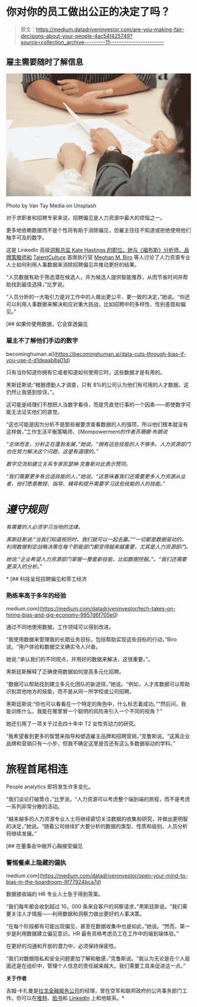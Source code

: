 # 你对你的员工做出公正的决定了吗？

> 原文：<https://medium.datadriveninvestor.com/are-you-making-fair-decisions-about-your-people-4ac54f425749?source=collection_archive---------11----------------------->

## 雇主需要随时了解信息

![](img/aaf074d69fd6bcd2242d0db8d8c8343f.png)

Photo by Van Tay Media on Unsplash

对于求职者和招聘专家来说，招聘偏见是人力资源中最大的烦恼之一。

更多地依赖数据而不是个性将有助于消除偏见，但雇主往往不知道或拒绝使用他们触手可及的数字。

这是 LinkedIn 高级[洞察总监 Kate Hastings 的职位。她与《福布斯》分析师、品牌策略师和](https://twitter.com/HireOnLinkedIn) [TalentCulture](https://talentculture.com/) 首席执行官 [Meghan M. Biro](https://talentculture.com/meet-meghan/) 等人讨论了人力资源专业人士如何利用人事数据来消除招聘偏见并推动更好的结果。

“人员数据有助于筛选潜在候选人，并为候选人提供智能推荐，从而节省时间并帮助找到最佳选择，”比罗说。

“人员分析的一大吸引力是对工作中的人做出更公平、更一致的决定，”她说。“你还可以利用人事数据来解决和应对重大挑战，比如招聘中的多样性、性别差距和偏见。”

[](https://becominghuman.ai/data-cuts-through-bias-if-you-use-it-d1deaab8a01d) [## 如果你使用数据，它会穿透偏见

### 雇主不了解他们手边的数字

becominghuman.ai](https://becominghuman.ai/data-cuts-through-bias-if-you-use-it-d1deaab8a01d) 

只有当你知道你拥有它或者知道如何使用它时，这些数据才是有用的。

黑斯廷斯说:“根据德勤人才调查，只有 8%的公司认为他们有可用的人才数据，这仍然让我感到惊讶。”。

这可能是经理们不想把人当数字看待，而是凭直觉行事的一个因素——即使数字可能无法证实他们的直觉。

“这也可能是因为分析不是那些被要求查看数据的人的强项，所以他们根本就没有这样做，”工作生活平衡策略师、《Mompowerment[](https://mompowerment.com/book/)*的作者苏珊娜·布朗说*

*“总体而言，分析正在蓬勃发展，”她说。“拥有这些技能的人不够多。人力资源部门也在努力解决这个问题，这是有道理的。”*

*数字交流和建立关系专家凯瑟琳·克鲁斯对此表示赞同。*

*“我们需要更多有合适技能的人，”她说。“这意味着我们还需要更多人力资源从业者，他们愿意教授、指导、辅导和提升需要学习这些技能的人的技能。”*

# ***遵守规则***

*有需要的人必须学习当地的法律。*

*黑斯廷斯说:“当我们知道规则时，我们就可以一起去赢。”“一切都是数据驱动的。利用数据制定战略决策在每个职能部门都变得越来越重要，尤其是人力资源部门。*

*她说:“企业希望人力资源部门掌握一整套新技能，比如数据挖掘。”。“我们还需要更深入的分析。”*

*[](https://medium.com/datadriveninvestor/tech-takes-on-hiring-bias-and-gig-economy-9957d6f705e0) [## 科技呈现招聘偏见和零工经济

### 熟练率高于多年的经验

medium.com](https://medium.com/datadriveninvestor/tech-takes-on-hiring-bias-and-gig-economy-9957d6f705e0) 

通过不同地使用数据，工作领域可以得到改进。

“我使用数据来管理我的长期业务目标，包括帮助实现这些目标的行动，”Biro 说。“用户体验和数据交叉确实令人兴奋。

她说:“承认我们的不同观点，并用好的数据来解决，这很重要。”。

黑斯廷斯解释了正确使用数据如何提高多元化招聘。

“数据可以帮助找到建立多元化团队的新途径，”她说。“例如，人才库数据可以帮助识别其他地方的技能，而不是从同一所学校或公司招聘。

黑斯廷斯说:“你也可以看看在一个特定的角色中，什么标志着成功。”“然后问，我能训练什么，我能在哪里冒一个聪明的风险来引入一个不同的视角？”

她还引用了一项关于过去四十年中 T2 女性劳动力的研究。

“我希望看到更多的智慧来指导和塑造雇主品牌和招聘营销，”克鲁斯说。“这离企业品牌和营销只有一小步，但我不确定这里是否还有这么多数据驱动的学科。”

# **旅程首尾相连**

People analytics 即将发生许多变化。

“我们谈论打破筒仓，”比罗说。“人力资源可以考虑整个端到端的旅程，而不是考虑一系列非常分散的活动。

“越来越多的人力资源专业人士将继续密切关注数据的收集和研究，并做出更明智的决定，”她说。“随着公司继续扩大要分析的数据的类型、性质和级别，人员分析将继续发展。”

[](https://medium.com/datadriveninvestor/open-your-mind-to-bias-in-the-boardroom-9f77924bca7d) [## 在董事会中敞开心胸接受偏见

### 警惕餐桌上隐藏的偏执

medium.com](https://medium.com/datadriveninvestor/open-your-mind-to-bias-in-the-boardroom-9f77924bca7d) 

数据接收端的 HR 专业人士急于得到答案。

“我们每年都会收到超过 10，000 条来自客户的洞察请求，”黑斯廷斯说。“我们需要关注人才情报——利用数据和洞察力做出更好的人事决策。

“在每个阶段都有可能出现偏见，甚至在数据收集中也是如此，”她说。“然而，第一步是利用数据建立偏见意识。HR 最有资格考虑员工在工作中的端到端体验。”

在更好的沟通和开放的潜力中，必须保持保密性。

“我们对数据隐私和安全问题更加了解和敏感，”克鲁斯说。“我认为无论是在个人层面还是在组织中，管理个人信息的责任越来越大。我们需要工具来促进这一点。”

**关于作者**

吉姆·卡扎曼是[拉戈金融服务公司](http://largofinancialservices.com/)的经理，曾在空军和联邦政府的公共事务部门工作。你可以在[推特](https://twitter.com/JKatzaman)、[脸书](https://www.facebook.com/jim.katzaman)和 [LinkedIn](https://www.linkedin.com/in/jim-katzaman-33641b21/) 上和他联系。*